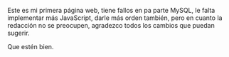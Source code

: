 Este es mi primera página web, tiene fallos en pa parte MySQL, le falta implementar más JavaScript, darle más orden también, pero en cuanto la redacción no se preocupen, 
agradezco todos los cambios que puedan sugerir. 

Que estén bien.
